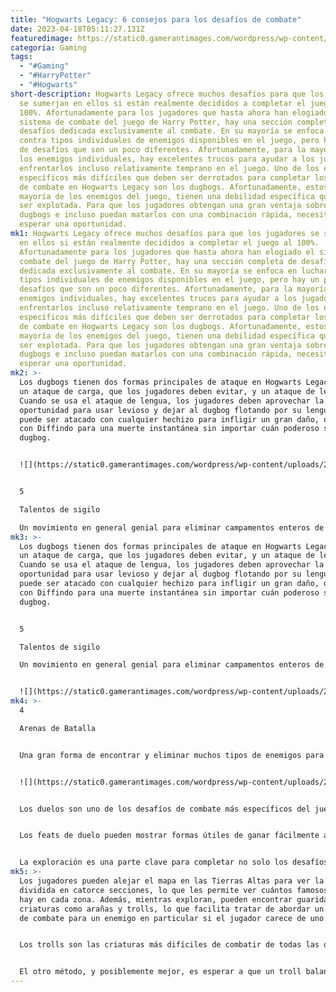 ```yaml
---
title: "Hogwarts Legacy: 6 consejos para los desafíos de combate"
date: 2023-04-18T05:11:27.131Z
featuredimage: https://static0.gamerantimages.com/wordpress/wp-content/uploads/2023/04/hogwarts-legacy-combat-challenges.jpg?q=50&fit=contain&w=1140&h=&dpr=1.5
categoria: Gaming
tags:
  - "#Gaming"
  - "#HarryPotter"
  - "#Hogwarts"
short-description: Hogwarts Legacy ofrece muchos desafíos para que los jugadores
  se sumerjan en ellos si están realmente decididos a completar el juego al
  100%. Afortunadamente para los jugadores que hasta ahora han elogiado el
  sistema de combate del juego de Harry Potter, hay una sección completa de
  desafíos dedicada exclusivamente al combate. En su mayoría se enfoca en luchar
  contra tipos individuales de enemigos disponibles en el juego, pero hay un par
  de desafíos que son un poco diferentes. Afortunadamente, para la mayoría de
  los enemigos individuales, hay excelentes trucos para ayudar a los jugadores a
  enfrentarlos incluso relativamente temprano en el juego. Uno de los enemigos
  específicos más difíciles que deben ser derrotados para completar los desafíos
  de combate en Hogwarts Legacy son los dugbogs. Afortunadamente, estos, como la
  mayoría de los enemigos del juego, tienen una debilidad específica que puede
  ser explotada. Para que los jugadores obtengan una gran ventaja sobre los
  dugbogs e incluso puedan matarlos con una combinación rápida, necesitan
  esperar una oportunidad.
mk1: Hogwarts Legacy ofrece muchos desafíos para que los jugadores se sumerjan
  en ellos si están realmente decididos a completar el juego al 100%.
  Afortunadamente para los jugadores que hasta ahora han elogiado el sistema de
  combate del juego de Harry Potter, hay una sección completa de desafíos
  dedicada exclusivamente al combate. En su mayoría se enfoca en luchar contra
  tipos individuales de enemigos disponibles en el juego, pero hay un par de
  desafíos que son un poco diferentes. Afortunadamente, para la mayoría de los
  enemigos individuales, hay excelentes trucos para ayudar a los jugadores a
  enfrentarlos incluso relativamente temprano en el juego. Uno de los enemigos
  específicos más difíciles que deben ser derrotados para completar los desafíos
  de combate en Hogwarts Legacy son los dugbogs. Afortunadamente, estos, como la
  mayoría de los enemigos del juego, tienen una debilidad específica que puede
  ser explotada. Para que los jugadores obtengan una gran ventaja sobre los
  dugbogs e incluso puedan matarlos con una combinación rápida, necesitan
  esperar una oportunidad.
mk2: >-
  Los dugbogs tienen dos formas principales de ataque en Hogwarts Legacy. Tienen
  un ataque de carga, que los jugadores deben evitar, y un ataque de lengua.
  Cuando se usa el ataque de lengua, los jugadores deben aprovechar la
  oportunidad para usar levioso y dejar al dugbog flotando por su lengua. Luego
  puede ser atacado con cualquier hechizo para infligir un gran daño, o golpeado
  con Diffindo para una muerte instantánea sin importar cuán poderoso sea el
  dugbog.


  ![](https://static0.gamerantimages.com/wordpress/wp-content/uploads/2023/03/du3-1.jpg?q=50&fit=crop&w=1500&dpr=1.5)


  5

  Talentos de sigilo

  Un movimiento en general genial para eliminar campamentos enteros de bandidos, haciendo que los desafíos de combate para los goblins y los magos oscuros sean mucho más fáciles, es la desilusión. Moverse sigilosamente es genial, pero desafortunadamente, el sigilo base no es tan bueno en Hogwarts Legacy. Afortunadamente, esto se puede mejorar después de desbloquear los talentos.
mk3: >-
  Los dugbogs tienen dos formas principales de ataque en Hogwarts Legacy. Tienen
  un ataque de carga, que los jugadores deben evitar, y un ataque de lengua.
  Cuando se usa el ataque de lengua, los jugadores deben aprovechar la
  oportunidad para usar levioso y dejar al dugbog flotando por su lengua. Luego
  puede ser atacado con cualquier hechizo para infligir un gran daño, o golpeado
  con Diffindo para una muerte instantánea sin importar cuán poderoso sea el
  dugbog.


  5

  Talentos de sigilo

  Un movimiento en general genial para eliminar campamentos enteros de bandidos, haciendo que los desafíos de combate para los goblins y los magos oscuros sean mucho más fáciles, es la desilusión. Moverse sigilosamente es genial, pero desafortunadamente, el sigilo base no es tan bueno en Hogwarts Legacy. Afortunadamente, esto se puede mejorar después de desbloquear los talentos. 


  ![](https://static0.gamerantimages.com/wordpress/wp-content/uploads/2023/02/disillusionment.jpg?q=50&fit=crop&w=1500&dpr=1.5)
mk4: >-
  4

  Arenas de Batalla 


  Una gran forma de encontrar y eliminar muchos tipos de enemigos para un gran progreso en todos los desafíos de combate son las arenas de batalla. Si los jugadores no tienen la versión deluxe de Hogwarts Legacy, entonces solo hay dos arenas de batalla disponibles en el juego. Pero éstas pueden ser repetidas para matar muchas criaturas diferentes. Los jugadores deben tener cuidado, ya que las arenas de batalla son un nivel alto de combate y no deben ser entradas sin las herramientas adecuadas de defensa. Es recomendable tener muchos consumibles o estar en un nivel alto con muchos de los hechizos de fin de juego contra estas oleadas de enemigos. Es posible ganar una arena de batalla antes en el juego, pero probablemente no vale el esfuerzo y la increíble jugabilidad que requiere.


  ![](https://static0.gamerantimages.com/wordpress/wp-content/uploads/2023/03/hogwarts-main-1.jpg?q=50&fit=crop&w=1500&dpr=1.5)


  Los duelos son uno de los desafíos de combate más específicos del juego. Al principio de cada batalla, aparecerán en la pantalla objetivos opcionales llamados "feats de duelo" que pueden completarse para avanzar en este desafío de combate en particular. A menudo, lo mejor que se puede hacer con los feats de duelo es centrarse en ellos solo cuando el jugador está luchando contra enemigos más fáciles, o un solo enemigo a la vez.


  Los feats de duelo pueden mostrar formas útiles de ganar fácilmente a los oponentes, por lo que prestar atención a ellos puede ser valioso para las victorias. Es más fácil recoger más feats de duelo más adelante en Hogwarts Legacy, pero si los jugadores están explorando mucho el mapa, se encontrarán con enemigos individuales o pequeños grupos de ellos con frecuencia. Esto hará que sea fácil recoger algunos feats de duelo regularmente.


  La exploración es una parte clave para completar no solo los desafíos de exploración en Hogwarts Legacy, sino también los desafíos de combate. Los jugadores siempre deben explorar como parte del juego, pero es particularmente útil para encontrar a los famosos enemigos que deben ser derrotados como parte de un desafío de combate.
mk5: >-
  Los jugadores pueden alejar el mapa en las Tierras Altas para ver la región
  dividida en catorce secciones, lo que les permite ver cuántos famosos enemigos
  hay en cada zona. Además, mientras exploran, pueden encontrar guaridas de
  criaturas como arañas y trolls, lo que facilita tratar de abordar un desafío
  de combate para un enemigo en particular si el jugador carece de uno.


  Los trolls son las criaturas más difíciles de combatir de todas las que deben ser abordadas para los desafíos de combate de Hogwarts Legacy. La mejor manera de derrotarlos es, una vez más, con un par de trucos particulares. Los trolls a menudo atacarán cargando, y si el jugador los está enfrentando en un espacio cerrado, es probable que se golpeen y se aturdan. Esto permite al jugador hacer combinaciones de daño enormes en un corto espacio de tiempo.


  El otro método, y posiblemente mejor, es esperar a que un troll balancee su mazo y lo deje caer al suelo. Al ocurrir esto, los jugadores pueden usar "flipendo" para hacer que los trolls se golpeen a sí mismos en la cara con el mazo, una vez más aturd
---
```

